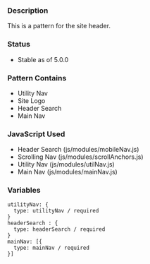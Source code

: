 ### Description
This is a pattern for the site header.

### Status
* Stable as of 5.0.0

### Pattern Contains
* Utility Nav
* Site Logo
* Header Search
* Main Nav

### JavaScript Used
* Header Search (js/modules/mobileNav.js) 
* Scrolling Nav (js/modules/scrollAnchors.js)
* Utility Nav (js/modules/utilNav.js)
* Main Nav (js/modules/mainNav.js)

### Variables
~~~
utilityNav: {
  type: utilityNav / required
}
headerSearch : {
  type: headerSearch / required
}
mainNav: [{
  type: mainNav / required
}]
~~~
